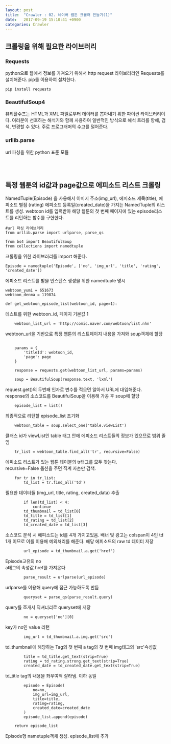 ```yaml
---
layout: post
title:  "Crawler : 02. 네이버 웹툰 크롤러 만들기(1)"
date:   2017-09-19 15:10:41 +0900
categories: Crawler
---
```


## 크롤링을 위해 필요한 라이브러리

### Requests

python으로 웹에서 정보를 가져오기 위해서  http request 라이브러리인 Requests를 설치해준다. pip를 이용하여 설치한다.

```
pip install requests
```

### BeautifulSoup4

뷰티플수프는 HTML과 XML 파일로부터 데이터를 뽑아내기 위한 파이썬 라이브러리이다. 여러분이 선호하는 해석기와 함께 사용하여 일반적인 방식으로 해석 트리를 항해, 검색, 변경할 수 있다. 주로 프로그래머의 수고를 덜어준다.

### urllib.parse

url 파싱을 위한 python 표준 모듈


<br><br>

## 특정 웹툰의 id값과 page값으로 에피소드 리스트 크롤링



NamedTuple(Episode) 을 사용해서 이미지 주소(img_url), 에피소드 제목(title), 에피소드 별점 (rating)
에피소드 등록일(created_date)을 가지는 NamedTuple의 리스트를 생성. webtoon id를 입력받아 해당 웹툰의 첫 번째 페이지에 있는 episode리스트를 리턴하는 함수를 구현한다.

```
#url 파싱 라이브러리
from urllib.parse import urlparse, parse_qs

from bs4 import BeautifulSoup
from collections import namedtuple
```

크롤링을 위한 라이브러리를 import 해준다.


```
Episode = namedtuple('Episode', ['no', 'img_url', 'title', 'rating', 'created_date'])
```

에피소드 리스트를 받을 인스턴스 생성을 위한 namedtuple 명시

```
webtoon_yumi = 651673
webtoon_denma = 119874

def get_webtoon_episode_list(webtoon_id, page=1):
```

테스트를 위한 webtoon_id, 페이지 기본값 1

```
    webtoon_list_url = 'http://comic.naver.com/webtoon/list.nhn'
```

webtoon_url을 기반으로 특정 웹툰의 리스트페이지 내용을 가져와 soup객체에 할당

```

    params = {
        'titleId': webtoon_id,
        'page': page
    }

    response = requests.get(webtoon_list_url, params=params)

    soup = BeautifulSoup(response.text, 'lxml')
```

request.get()의 두번째 인자로 변수를 적으면 알아서 URL에 대입해준다.<br>
response의 소스코드를 BeautifulSoup을 이용해 가공 후 soup에 할당

```
    episode_list = list()
```

최종적으로 리턴할 episode_list 초기화

```
    webtoon_table = soup.select_one('table.viewList')
```

클래스 id가 viewList인 table 태그 안에 에피소드 리스트들의 정보가 있으므로 범위 줄임


```
    tr_list = webtoon_table.find_all('tr', recursive=False)
```

에피소드 리스트가 있는 웹툰 테이블의 tr태그를 모두 찾는다.<br>
recursive=False 옵션을 주면 직계 자손만 검색.


```
    for tr in tr_list:
        td_list = tr.find_all('td')
```

필요한 데이터들 (img_url, title, rating, created_data) 추출

```
        if len(td_list) < 4:
            continue
        td_thumbnail = td_list[0]
        td_title = td_list[1]
        td_rating = td_list[2]
        td_created_date = td_list[3]
```

소스코드 분석 시 에피소드는 td를 4개 가지고있음.
배너 및 광고는 colspan이 4인 td 1개 이므로 이를 이용해 예외처리를 해준다.
해당 에피소드의 raw td 데이터 저장

```
		url_episode = td_thumbnail.a.get('href')
```
Episode고유의 no<br>
a태그의 속성값 href를 가져온다

```     
		parse_result = urlparse(url_episode)
```

urlparse를 이용해 query에 접근 가능하도록 만듬

```
		queryset = parse_qs(parse_result.query)
```

query를 쪼개서 딕셔너리로 queryset에 저장

```
		no = queryset['no'][0]
```

key가 no인 value 리턴

```
		img_url = td_thumbnail.a.img.get('src')
```

td_thumbnail에 해당하는 Tag의 첫 번째 a tag의 첫 번째 img태그의 'src'속성값

```
		title = td_title.get_text(strip=True)
		rating = td_rating.strong.get_text(strip=True)
		created_date = td_created_date.get_text(strip=True)
```

td_title tag의 내용을 좌우여백 잘라냄. 이하 동일

```
		episode = Episode(
			no=no,
			img_url=img_url,
			title=title,
			rating=rating,
			created_date=created_date
		)		
		episode_list.append(episode)

	return episode_list

```
Episode형 nametuple객체 생성. episode_list에 추가
